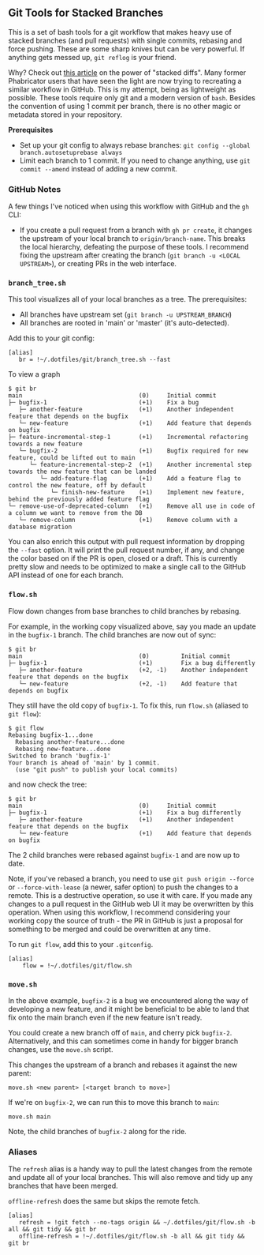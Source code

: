 ## Git Tools for Stacked Branches

This is a set of bash tools for a git workflow that makes heavy use of stacked
branches (and pull requests) with single commits, rebasing and force pushing.
These are some sharp knives but can be very powerful. If anything gets messed
up, `git reflog` is your friend.

Why? Check out [this
article](https://jg.gg/2018/09/29/stacked-diffs-versus-pull-requests/)
on the power of "stacked diffs". Many former Phabricator users that have seen
the light are now trying to recreating a similar workflow in GitHub. This is my
attempt, being as lightweight as possible. These tools require only git and a
modern version of `bash`. Besides the convention of using 1 commit per branch,
there is no other magic or metadata stored in your repository.

**Prerequisites**

* Set up your git config to always rebase branches: `git config --global branch.autosetuprebase always`
* Limit each branch to 1 commit. If you need to change anything,
  use `git commit --amend` instead of adding a new commit.

### GitHub Notes

A few things I've noticed when using this workflow with GitHub and the `gh` CLI:

* If you create a pull request from a branch with `gh pr create`, it changes the
    upstream of your local branch to `origin/branch-name`. This breaks the local
    hierarchy, defeating the purpose of these tools.  I recommend fixing the
    upstream after creating the branch (`git branch -u <LOCAL UPSTREAM>`), or
    creating PRs in the web interface.

### `branch_tree.sh`

This tool visualizes all of your local branches as a tree. The prerequisites:

* All branches have upstream set (`git branch -u UPSTREAM_BRANCH`)
* All branches are rooted in 'main' or 'master' (it's auto-detected).

Add this to your git config:

```
[alias]
   br = !~/.dotfiles/git/branch_tree.sh --fast
```

To view a graph

```
$ git br
main                                 (0)     Initial commit
├─ bugfix-1                          (+1)    Fix a bug
   ├─ another-feature                (+1)    Another independent feature that depends on the bugfix
   └─ new-feature                    (+1)    Add feature that depends on bugfix
├─ feature-incremental-step-1        (+1)    Incremental refactoring towards a new feature
   └─ bugfix-2                       (+1)    Bugfix required for new feature, could be lifted out to main
      └─ feature-incremental-step-2  (+1)    Another incremental step towards the new feature that can be landed
         └─ add-feature-flag         (+1)    Add a feature flag to control the new feature, off by default
            └─ finish-new-feature    (+1)    Implement new feature, behind the previously added feature flag
└─ remove-use-of-deprecated-column   (+1)    Remove all use in code of a column we want to remove from the DB
   └─ remove-column                  (+1)    Remove column with a database migration
```

You can also enrich this output with pull request information by dropping the
`--fast` option. It will print the pull request number, if any, and change the
color based on if the PR is open, closed or a draft. This is currently pretty
slow and needs to be optimized to make a single call to the GitHub API instead
of one for each branch.

### `flow.sh`

Flow down changes from base branches to child branches by rebasing.

For example, in the working copy visualized above, say you made an update in the
`bugfix-1` branch. The child branches are now out of sync:

```
$ git br
main                                 (0)         Initial commit
├─ bugfix-1                          (+1)        Fix a bug differently
   ├─ another-feature                (+2, -1)    Another independent feature that depends on the bugfix
   └─ new-feature                    (+2, -1)    Add feature that depends on bugfix
```

They still have the old copy of `bugfix-1`. To fix this, run `flow.sh` (aliased
to `git flow`):

```
$ git flow
Rebasing bugfix-1...done
  Rebasing another-feature...done
  Rebasing new-feature...done
Switched to branch 'bugfix-1'
Your branch is ahead of 'main' by 1 commit.
  (use "git push" to publish your local commits)
```

and now check the tree:

```
$ git br
main                                 (0)     Initial commit
├─ bugfix-1                          (+1)    Fix a bug differently
   ├─ another-feature                (+1)    Another independent feature that depends on the bugfix
   └─ new-feature                    (+1)    Add feature that depends on bugfix

```

The 2 child branches were rebased against `bugfix-1` and are now up to date.

Note, if you've rebased a branch, you need to use `git push origin --force` or
`--force-with-lease` (a newer, safer option) to push the changes to a remote.
This is a destructive operation, so use it with care. If you made any changes to
a pull request in the GitHub web UI it may be overwritten by this operation.
When using this workflow, I recommend considering your working copy the source
of truth - the PR in GitHub is just a proposal for something to be merged and
could be overwritten at any time.

To run `git flow`, add this to your `.gitconfig`.

```
[alias]
    flow = !~/.dotfiles/git/flow.sh
```

### `move.sh`

In the above example, `bugfix-2` is a bug we encountered along the way of
developing a new feature, and it might be beneficial to be able to land that fix
onto the main branch even if the new feature isn't ready.

You could create a new branch off of `main`, and cherry pick `bugfix-2`.
Alternatively, and this can sometimes come in handy for bigger branch changes,
use the `move.sh` script.

This changes the upstream of a branch and rebases it against the new parent:


```
move.sh <new parent> [<target branch to move>]
```

If we're on `bugfix-2`, we can run this to move this branch to `main`:

```
move.sh main
```

Note, the child branches of `bugfix-2` along for the ride.

### Aliases

The `refresh` alias is a handy way to pull the latest changes from the remote
and update all of your local branches. This will also remove and tidy up any
branches that have been merged.

`offline-refresh` does the same but skips the remote fetch.

```
[alias]
   refresh = !git fetch --no-tags origin && ~/.dotfiles/git/flow.sh -b all && git tidy && git br
   offline-refresh = !~/.dotfiles/git/flow.sh -b all && git tidy && git br
```
